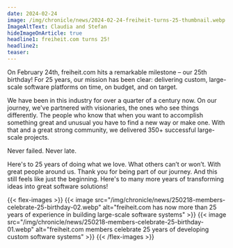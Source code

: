 ```yaml
---
date: 2024-02-24
image: /img/chronicle/news/2024-02-24-freiheit-turns-25-thumbnail.webp
ImageAltText: Claudia and Stefan
hideImageOnArticle: true
headline1: freiheit.com turns 25!
headline2:
teaser:
---
```

On February 24th, freiheit.com hits a remarkable milestone – our 25th birthday! For 25 years, our mission has been clear: delivering custom, large-scale software platforms on time, on budget, and on target.

We have been in this industry for over a quarter of a century now. On our journey, we've partnered with visionaries, the ones who see things differently. The people who know that when you want to accomplish something great and unusual you have to find a new way or make one. With that and a great strong community, we delivered 350+ successful large-scale projects.

Never failed. Never late.

Here's to 25 years of doing what we love. What others can’t or won’t. With great people around us. Thank you for being part of our journey. And this still feels like just the beginning. Here's to many more years of transforming ideas into great software solutions!

{{< flex-images >}}
{{< image src="/img/chronicle/news/250218-members-celebrate-25-birthday-02.webp" alt="freiheit.com has now more than 25 years of experience in building large-scale software systems" >}}
{{< image src="/img/chronicle/news/250218-members-celebrate-25-birthday-01.webp" alt="freiheit.com members celebrate 25 years of developing custom software systems" >}}
{{< /flex-images >}}
